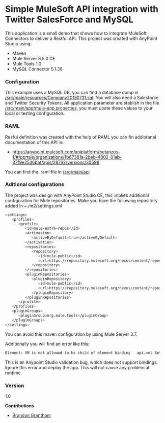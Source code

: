 # Simple MuleSoft API integration with Twitter SalesForce and MySQL

This application is a small demo that shows how to integrate MuleSoft Connectors to deliver a Restful API. This project was created with AnyPoint Studio using:

  - Maven
  - Mule Server 3.5.0 CE
  - Mule Tools 1.0
  - MySQL Connector 5.1.36

### Configuration

This example uses a MySQL DB, you can find a database dump in [/src/main/resources/Company20150731.sql](https://github.com/jbetanzos/mulesoft-sf-twitter-mysql-integration/blob/187a82e4bea934bc508e371256ef4040005f55b8/src/main/resources/Company20150731.sql). You will also need a Salesforce and Twitter Security Tokens. All application parameter are stablish in the file [/src/main/app/mule-app.properties](https://github.com/jbetanzos/mulesoft-sf-twitter-mysql-integration/blob/187a82e4bea934bc508e371256ef4040005f55b8/src/main/app/mule-app.properties), you must upate these values to your local or testing configuration.

### RAML

Resful definition was created with the help of RAML you can fin addiotanal documentation of this API in:
    
  - https://anypoint.mulesoft.com/apiplatform/betanzos-1/#/portals/organizations/1b67381a-2beb-4802-81ab-37f9e2546baf/apis/28762/versions/30598

You can find the .raml file in [/src/main/api](https://github.com/jbetanzos/mulesoft-sf-twitter-mysql-integration/blob/187a82e4bea934bc508e371256ef4040005f55b8/src/main/api/api.raml) 

### Aditional configurations

The project was design with AnyPoint Studio CE, this implies additional configuration for Mule repositories. Make you have the following repository added in ~./m2/settings.xml

```sh
<settings>
   <profiles>
      <profile>
         <id>mule-extra-repos</id>
         <activation>
            <activeByDefault>true</activeByDefault>
         </activation>
         <repositories>
            <repository>
               <id>mule-public</id>
               <url>https://repository.mulesoft.org/nexus/content/repositories/public</url>
            </repository>
         </repositories>
         <pluginRepositories>
            <pluginRepository>
               <id>mule-public</id>
               <url>https://repository.mulesoft.org/nexus/content/repositories/public</url>
            </pluginRepository>
         </pluginRepositories>
      </profile>
   </profiles>
   <pluginGroups>
      <pluginGroup>org.mule.tools</pluginGroup>
   </pluginGroups>
</settings>
```

You can avoid this maven configuration by using Mule Server 3.7.

Additionally you will find an error like this:
```sh
Element: VM is not allowed to be child of element binding	api.xml	Set Payload	Message Flow Error
```
This is an Anypoint Studio validation bug, which does not support bindings. Ignore this error and deploy the app. This will not cause any problem at runtime.

### Version
1.0

**Contributions**

- [Brandon Grantham](https://github.com/granthbr)
